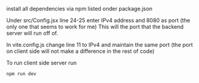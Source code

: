install all dependencies via npm listed onder package.json

Under src/Config.jsx line 24-25 enter IPv4 address and 8080 as port (the only one that seems to work for me)
This will the port that the backend server will run off of. 

In vite.config.js change line 11 to IPv4 and maintain the same port (the port on client side will not make a difference in the rest of code)

To run client side server run

```
npm run dev
```